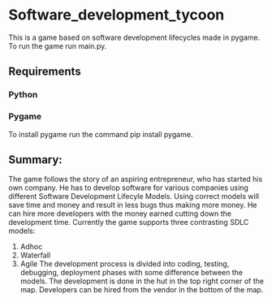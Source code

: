 # Software_development_tycoon
This is a game based on software development lifecycles made in pygame.
To run the game run main.py.

## Requirements
### Python

### Pygame
To install pygame run the command pip install pygame.

## Summary:
The game follows the story of an aspiring entrepreneur, who has started his own company. He has to develop software for various companies using different Software Development Lifecyle Models. Using correct models will save time and money and result in less bugs thus making more money. He can hire more developers with the money earned cutting down the development time.
Currently the game supports three contrasting SDLC models:
1.	Adhoc
2.	Waterfall
3.	Agile
The development process is divided into coding, testing, debugging, deployment phases with some difference between the models.
The development is done in the hut in the top right corner of the map. Developers can be hired from the vendor in the bottom of the map.
